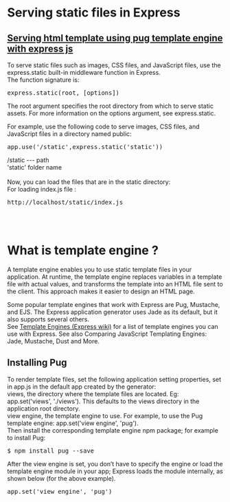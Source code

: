 # Serving static files in Express

## <a href="app.js">Serving html template using pug template engine with express js</a>

To serve static files such as images, CSS files, and JavaScript files, use the express.static built-in middleware function in Express.
<br>
The function signature is:
<pre>express.static(root, [options])</pre>
The root argument specifies the root directory from which to serve static assets. For more information on the options argument, see express.static.

For example, use the following code to serve images, CSS files, and JavaScript files in a directory named public:
<pre>
app.use('/static',express.static('static'))</pre>
/static --- path <br>
'static' folder name<br><br>
Now, you can load the files that are in the static directory:<br>
For loading index.js file :
<pre>
http://localhost/static/index.js</pre>
<br><br>

# What is template engine ?
<p>
A template engine enables you to use static template files in your application. At runtime, the template engine replaces variables in a template file with actual values, and transforms the template into an HTML file sent to the client. This approach makes it easier to design an HTML page.</p>
Some popular template engines that work with Express are Pug, Mustache, and EJS. The Express application generator uses Jade as its default, but it also supports several others.
<br>
See <a href="https://github.com/expressjs/express/wiki#template-engines">Template Engines (Express wiki)</a> for a list of template engines you can use with Express. See also Comparing JavaScript Templating Engines: Jade, Mustache, Dust and More.
<br>

## Installing Pug
To render template files, set the following application setting properties, set in app.js in the default app created by the generator:
<br>
views, the directory where the template files are located. Eg: app.set('views', './views'). This defaults to the views directory in the application root directory.<br>
view engine, the template engine to use. For example, to use the Pug template engine: app.set('view engine', 'pug').<br>
Then install the corresponding template engine npm package; for example to install Pug:
<pre>
$ npm install pug --save</pre>

After the view engine is set, you don’t have to specify the engine or load the template engine module in your app; Express loads the module internally, as shown below (for the above example).
<pre>
app.set('view engine', 'pug')</pre>




